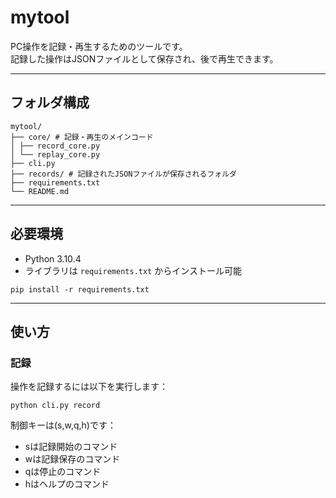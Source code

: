 # mytool

PC操作を記録・再生するためのツールです。  
記録した操作はJSONファイルとして保存され、後で再生できます。

---

## フォルダ構成
```
mytool/
├── core/ # 記録・再生のメインコード
│ ├── record_core.py
│ └── replay_core.py
├── cli.py
├── records/ # 記録されたJSONファイルが保存されるフォルダ
├── requirements.txt
└── README.md
```

---

## 必要環境

- Python 3.10.4
- ライブラリは `requirements.txt` からインストール可能

```
pip install -r requirements.txt
```
---

## 使い方

### 記録
操作を記録するには以下を実行します：

```
python cli.py record
```

制御キーは(s,w,q,h)です：
  * sは記録開始のコマンド
  * wは記録保存のコマンド
  * qは停止のコマンド
  * hはヘルプのコマンド
